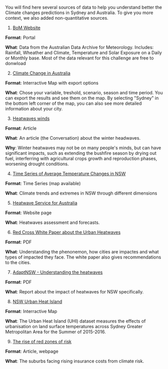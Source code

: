 You will find here several sources of data to help you understand better the Climate changes predictions in Sydney and Australia. 
To give you more context, we also added non-quantitative sources. 





1. [BoM Website](http://www.bom.gov.au/climate/data/) 

**Format**: Portal 

**What**: Data from the Australian Data Archive for Meteorology. Includes: Rainfall, Wheather and Climate, Temperature and Solar Exposure on a Daily or Monthly base. Most of the data relevant for this challenge are free to donwload 


2. [Climate Change in Australia](https://www.climatechangeinaustralia.gov.au/en/climate-projections/explore-data/threshold-calculator/)

**Format**: Interractive Map with export options

**What**: Chose your variable, treshold, scenario, season and time period. You can export the results and see them on the map. By selecting "Sydney" in the bottom left corner of the map, you can also see more detailed information about your city. 


3. [Heatwaves winds](https://theconversation.com/winter-heatwaves-are-nice-as-extreme-weather-events-go-27172)

**Format**: Article

**What**: An article (the Conversation) about the winter headwaves. 

**Why**: Winter heatwaves may not be on many people's minds, but can have significant impacts, such as extending the bushfire season by drying out fuel, interferring with agricultural crops growth and reproduction phases, worsening drought conditions.


4. [Time Series of Average Temperature Changes in NSW](http://www.bom.gov.au/climate/change/index.shtml#tabs=Tracker&tracker=timeseries&tQ=graph%3Dtmean%26area%3Dnsw%26season%3D0112) 

**Format**: Time Series (map available) 

**What**: Climate trends and extremes in NSW through different dimensions 


5. [Heatwave Service for Australia](http://www.bom.gov.au/australia/heatwave/index.shtml)

**Format**: Website page 

**What**: Heatwaves assessment and forecasts.  

6. [Red Cross White Paper about the Urban Heatwaves](https://www.climatecentre.org/downloads/files/IFRCGeneva/RCCC%20Heatwave%20Guide%202019%20A4%20RR%20ONLINE%20copy.pdf)

**Format**: PDF 

**What**: Understanding the phenonemon, how cities are impactes and what types of impacted they face. The white paper also gives recommendations to the cities. 

7. [AdaptNSW - Understanding the heatwaves](https://climatechange.environment.nsw.gov.au/Impacts-of-climate-change/Heat/Heatwaves)

**Format**: PDF 

**What**: Report about the impact of heatwaves for NSW specifically. 

8. [NSW Urban Heat Island](https://datasets.seed.nsw.gov.au/dataset/nsw-urban-heat-island-to-modified-mesh-block-2016) 

**Format**: Interractive Map 

**What**: The Urban Heat Island (UHI) dataset measures the effects of urbanisation on land surface temperatures across Sydney Greater Metropolitan Area for the Summer of 2015-2016.

9. [The rise of red zones of risk](https://mobile.abc.net.au/news/2019-10-23/the-suburbs-facing-rising-insurance-costs-from-climate-risk/11624108?pfmredir=sm&fbclid=IwAR1wNcCxEQ5Z1f0i1i0gM_cC_ltma9qaAfnGvXK1VhG2JNW63GUER8J-7KA) 

**Format**: Article, webpage

**What**: The suburbs facing rising insurance costs from climate risk. 

